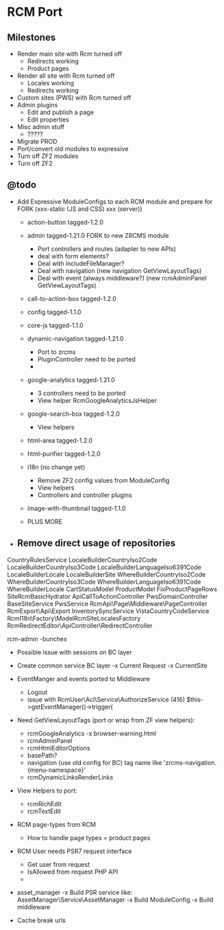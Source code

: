RCM Port
========

Milestones
----------

- Render main site with Rcm turned off
    - Redirects working
    - Product pages
- Render all site with Rcm turned off
    - Locales working
    - Redirects working
- Custom sites (PWS) with Rcm turned off
- Admin plugins
    - Edit and publish a page
    - Edit properties
- Misc admin stuff
    - ?????
- Migrate PROD
- Port/convert old modules to expressive
- Turn off ZF2 modules
- Turn off ZF2

@todo
-----

- Add Expressive ModuleConfigs to each RCM module and prepare for 
  FORK (xxx-static (JS and CSS) xxx (server))
  
    - action-button tagged-1.2.0
    - admin tagged-1.21.0 FORK to new ZRCMS module
        - Port controllers and routes (adapter to new APIs)
        - deal with form elements?
        - Deal with includeFileManager?
        - Deal with navigation (new navigation GetViewLayoutTags)
        - Deal with event (always middleware?) (new rcmAdminPanel GetViewLayoutTags)
    - call-to-action-box tagged-1.2.0
    - config tagged-1.1.0
    - core-js tagged-1.1.0
    - dynamic-navigation tagged-1.21.0
        - Port to zrcms
        - PluginController need to be ported
        - 
    - google-analytics tagged-1.21.0
        - 3 controllers need to be ported
        - View helper RcmGoogleAnalyticsJsHelper
    - google-search-box tagged-1.2.0
        - View helpers
    - html-area tagged-1.2.0
    - html-purifier tagged-1.2.0
    - i18n (no change yet)
        - Remove ZF2 config values from ModuleConfig
        - View helpers
        - Controllers and controller plugins
    - image-with-thumbnail tagged-1.1.0
    
    - PLUS MORE
    
- Remove direct usage of repositories
    - 
CountryRulesService
LocaleBuilderCountryIso2Code
LocaleBuilderCountryIso3Code
LocaleBuilderLanguageIso6391Code
LocaleBuilderLocale
LocaleBuilderSite
WhereBuilderCountryIso2Code
WhereBuilderCountryIso3Code
WhereBuilderLanguageIso6391Code
WhereBuilderLocale
CartStatusModel
ProductModel
FixProductPageRows
SiteRcmBasicHydrator
ApiCallToActionController
PwsDomainController
BaseSiteService
PwsService
RcmApi\Page\Middleware\PageController
RcmExport\Api\Export
InventorySyncService
VistaCountryCodeService
RcmI18n\Factory\ModelRcmSiteLocalesFactory
RcmRedirectEditor\ApiController\RedirectController

rcm-admin -bunches

- Possible issue with sessions on BC layer

- Create common service BC layer
    -x Current Request
    -x CurrentSite
    
- EventManger and events ported to Middleware
    - Logout
    - issue with RcmUser\Acl\Service\AuthorizeService (416) $this->getEventManager()->trigger(
    
- Need GetViewLayoutTags (port or wrap from ZF view helpers):
    - rcmGoogleAnalytics
    -x browser-warning.html
    - rcmAdminPanel
    - rcmHtmlEditorOptions
    - basePath?
    - navigation (use old config for BC) tag name like 'zrcms-navigation.{menu-namespace}'
    - rcmDynamicLinksRenderLinks
    
- View Helpers to port:
    - rcmRichEdit
    - rcmTextEdit

- RCM page-types from RCM
    - How to handle page types = product pages

- RCM User needs PSR7 request interface
    - Get user from request
    - IsAllowed from request PHP API 
    -

- asset_manager
    -x Build PSR service like: AssetManager\Service\AssetManager
    -x Build ModuleConfig 
    -x Build middleware

- Cache break urls
